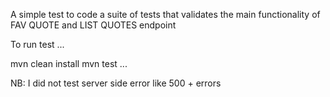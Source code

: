 A simple test to code a suite of tests that validates the main functionality of FAV QUOTE and LIST QUOTES endpoint



To run test
...

mvn clean install
mvn test
...



NB: I did not test server side error like 500 + errors